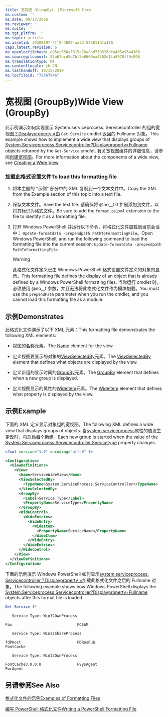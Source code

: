```yaml
---
title: 宽视图（GroupBy） |Microsoft Docs
ms.custom: ''
ms.date: 09/13/2016
ms.reviewer: ''
ms.suite: ''
ms.tgt_pltfrm: ''
ms.topic: article
ms.assetid: 39388197-4ff9-4889-aa32-526011afa1f6
caps.latest.revision: 6
ms.openlocfilehash: e95ec550a7815a76a8bd7f9526dfa405a9644360
ms.sourcegitcommit: 52a67bcd9d7bf3e8600ea4302d1fa8970ff9c998
ms.translationtype: MT
ms.contentlocale: zh-CN
ms.lasthandoff: 10/15/2019
ms.locfileid: "72367946"
---
```

# <a name="wide-view-groupby"></a><span data-ttu-id="f91cc-102">宽视图 (GroupBy)</span><span class="sxs-lookup"><span data-stu-id="f91cc-102">Wide View (GroupBy)</span></span>

<span data-ttu-id="f91cc-103">此示例演示如何实现显示 System.serviceprocess. Servicecontroller 的组的宽视图[？Displayproperty =](/dotnet/api/System.ServiceProcess.ServiceController)由 `Get-Service` cmdlet 返回的 Fullname 对象。</span><span class="sxs-lookup"><span data-stu-id="f91cc-103">This example shows how to implement a wide view that displays groups of [System.Serviceprocess.Servicecontroller?Displayproperty=Fullname](/dotnet/api/System.ServiceProcess.ServiceController) objects returned by the `Get-Service` cmdlet.</span></span> <span data-ttu-id="f91cc-104">有关宽视图组件的详细信息，请参阅[创建宽视图](./creating-a-wide-view.md)。</span><span class="sxs-lookup"><span data-stu-id="f91cc-104">For more information about the components of a wide view, see [Creating a Wide View](./creating-a-wide-view.md).</span></span>

### <a name="to-load-this-formatting-file"></a><span data-ttu-id="f91cc-105">加载此格式设置文件</span><span class="sxs-lookup"><span data-stu-id="f91cc-105">To load this formatting file</span></span>

1. <span data-ttu-id="f91cc-106">将本主题的 "示例" 部分中的 XML 复制到一个文本文件中。</span><span class="sxs-lookup"><span data-stu-id="f91cc-106">Copy the XML from the Example section of this topic into a text file.</span></span>

2. <span data-ttu-id="f91cc-107">保存文本文件。</span><span class="sxs-lookup"><span data-stu-id="f91cc-107">Save the text file.</span></span> <span data-ttu-id="f91cc-108">请确保将 @no__t 0 扩展添加到文件，以将其标识为格式文件。</span><span class="sxs-lookup"><span data-stu-id="f91cc-108">Be sure to add the `format.ps1xml` extension to the file to identify it as a formatting file.</span></span>

3. <span data-ttu-id="f91cc-109">打开 Windows PowerShell 并运行以下命令，将格式化文件加载到当前会话中： `Update-formatdata -prependpath PathToFormattingFile`。</span><span class="sxs-lookup"><span data-stu-id="f91cc-109">Open Windows PowerShell, and run the following command to load the formatting file into the current session: `Update-formatdata -prependpath PathToFormattingFile`.</span></span>

   > [!WARNING]
   > <span data-ttu-id="f91cc-110">此格式化文件定义已由 Windows PowerShell 格式设置文件定义的对象的显示。</span><span class="sxs-lookup"><span data-stu-id="f91cc-110">This formatting file defines the display of an object that is already defined by a Windows PowerShell formatting files.</span></span> <span data-ttu-id="f91cc-111">当你运行 cmdlet 时，必须使用 @no__t 参数，并且无法将此格式化文件作为模块加载。</span><span class="sxs-lookup"><span data-stu-id="f91cc-111">You must use the `prependPath` parameter when you run the cmdlet, and you cannot load this formatting file as a module.</span></span>

## <a name="demonstrates"></a><span data-ttu-id="f91cc-112">示例</span><span class="sxs-lookup"><span data-stu-id="f91cc-112">Demonstrates</span></span>

<span data-ttu-id="f91cc-113">此格式化文件演示了以下 XML 元素：</span><span class="sxs-lookup"><span data-stu-id="f91cc-113">This formatting file demonstrates the following XML elements:</span></span>

- <span data-ttu-id="f91cc-114">视图的[名称](./name-element-for-view-format.md)元素。</span><span class="sxs-lookup"><span data-stu-id="f91cc-114">The [Name](./name-element-for-view-format.md) element for the view.</span></span>

- <span data-ttu-id="f91cc-115">定义视图要显示的对象的[ViewSelectedBy](./viewselectedby-element-format.md)元素。</span><span class="sxs-lookup"><span data-stu-id="f91cc-115">The [ViewSelectedBy](./viewselectedby-element-format.md) element that defines what objects are displayed by the view.</span></span>

- <span data-ttu-id="f91cc-116">定义新组的显示时间的[GroupBy](./groupby-element-for-view-format.md)元素。</span><span class="sxs-lookup"><span data-stu-id="f91cc-116">The [GroupBy](./groupby-element-for-view-format.md) element that defines when a new group is displayed.</span></span>

- <span data-ttu-id="f91cc-117">定义视图显示的属性的[WideItem](./wideitem-element-for-widecontrol-format.md)元素。</span><span class="sxs-lookup"><span data-stu-id="f91cc-117">The [WideItem](./wideitem-element-for-widecontrol-format.md) element that defines what property is displayed by the view.</span></span>

## <a name="example"></a><span data-ttu-id="f91cc-118">示例</span><span class="sxs-lookup"><span data-stu-id="f91cc-118">Example</span></span>

<span data-ttu-id="f91cc-119">下面的 XML 定义显示对象组的宽视图。</span><span class="sxs-lookup"><span data-stu-id="f91cc-119">The following XML defines a wide view that displays groups of objects.</span></span> <span data-ttu-id="f91cc-120">当[system.serviceprocess](/dotnet/api/System.ServiceProcess.ServiceController.ServiceType)属性的值发生更改时，将启动每个新组。</span><span class="sxs-lookup"><span data-stu-id="f91cc-120">Each new group is started when the value of the [System.Serviceprocess.Servicecontroller.Servicetype](/dotnet/api/System.ServiceProcess.ServiceController.ServiceType) property changes.</span></span>

```xml
<?xml version="1.0" encoding="utf-8" ?>

<Configuration>
  <ViewDefinitions>
    <View>
      <Name>ServiceWideView</Name>
      <ViewSelectedBy>
        <TypeName>System.ServiceProcess.ServiceController</TypeName>
      </ViewSelectedBy>
      <GroupBy>
        <Label>Service Type</Label>
        <PropertyName>ServiceType</PropertyName>
      </GroupBy>
      <WideControl>
        <WideEntries>
          <WideEntry>
            <WideItem>
              <PropertyName>ServiceName</PropertyName>
            </WideItem>
          </WideEntry>
        </WideEntries>
      </WideControl>
    </View>
  </ViewDefinitions>
</Configuration>
```

<span data-ttu-id="f91cc-121">下面的示例演示 Windows PowerShell 如何显示[system.serviceprocess. Servicecontroller？Displayproperty =](/dotnet/api/System.ServiceProcess.ServiceController)加载此格式化文件之后的 Fullname 对象。</span><span class="sxs-lookup"><span data-stu-id="f91cc-121">The following example shows how Windows PowerShell displays the [System.Serviceprocess.Servicecontroller?Displayproperty=Fullname](/dotnet/api/System.ServiceProcess.ServiceController) objects after this format file is loaded.</span></span>

```powershell
Get-Service f*
```

```output
   Service Type: Win32OwnProcess

Fax                             FCSAM

   Service Type: Win32ShareProcess

fdPHost                         FDResPub
FontCache

   Service Type: Win32OwnProcess

FontCache3.0.0.0                FSysAgent
FwcAgent
```

## <a name="see-also"></a><span data-ttu-id="f91cc-122">另请参阅</span><span class="sxs-lookup"><span data-stu-id="f91cc-122">See Also</span></span>

[<span data-ttu-id="f91cc-123">格式化文件的示例</span><span class="sxs-lookup"><span data-stu-id="f91cc-123">Examples of Formatting Files</span></span>](./examples-of-formatting-files.md)

[<span data-ttu-id="f91cc-124">编写 PowerShell 格式化文件</span><span class="sxs-lookup"><span data-stu-id="f91cc-124">Writing a PowerShell Formatting File</span></span>](./writing-a-powershell-formatting-file.md)
